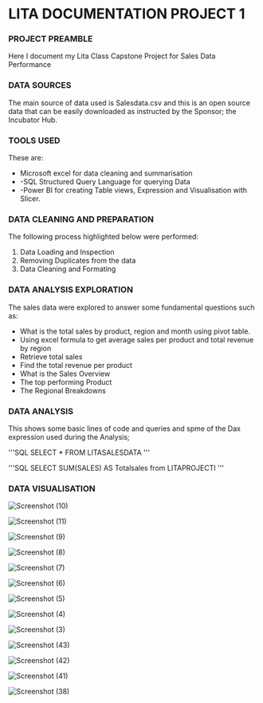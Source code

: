 # LITA DOCUMENTATION PROJECT 1
### PROJECT PREAMBLE
Here I document my Lita Class Capstone Project for Sales Data Performance
### DATA SOURCES
The main source of data used is Salesdata.csv and this is an open source data that can be easily downloaded as instructed by the Sponsor; the Incubator Hub.
### TOOLS USED
These are:
- Microsoft excel for data cleaning and summarisation
- -SQL Structured Query Language  for querying Data
- -Power BI for creating Table views, Expression and Visualisation with Slicer.
### DATA CLEANING AND PREPARATION
The following process highlighted below were performed:
1. Data Loading and Inspection
2. Removing Duplicates from the data
3. Data Cleaning and Formating
### DATA ANALYSIS EXPLORATION
The sales data were explored to answer some fundamental questions such as:
- What is the total sales by product, region and month using pivot table.
- Using excel formula to get average sales per product and total revenue by region
- Retrieve total sales
- Find the total revenue per product
- What is the Sales Overview
- The top performing Product
- The Regional Breakdowns
### DATA ANALYSIS
This shows some basic lines of code and queries and spme of the Dax expression used during the Analysis;

'''SQL
SELECT * FROM LITASALESDATA
'''

'''SQL
SELECT SUM(SALES) AS Totalsales from LITAPROJECTI
'''
### DATA VISUALISATION

![Screenshot (10)](https://github.com/user-attachments/assets/5c32ab44-27bd-4c8f-b00d-f223ccac8d6b)


![Screenshot (11)](https://github.com/user-attachments/assets/ff9b5439-34ac-40e0-82ad-207cbfcc1141)


![Screenshot (9)](https://github.com/user-attachments/assets/cbfc3f4c-c6a1-4189-bfb5-b763e4811327)


![Screenshot (8)](https://github.com/user-attachments/assets/1578d7f2-564a-479a-96a7-d4df8a4d1781)


![Screenshot (7)](https://github.com/user-attachments/assets/f674e7be-6668-4da8-b1e9-3a3101f1c654)


![Screenshot (6)](https://github.com/user-attachments/assets/08918e39-fad7-4f8a-a2c4-c73072baee3a)


![Screenshot (5)](https://github.com/user-attachments/assets/39067e71-9d6c-4e92-a51e-82bc5a7b037c)


![Screenshot (4)](https://github.com/user-attachments/assets/92682c9c-c97d-4cf9-bb04-18c49f503adc)


![Screenshot (3)](https://github.com/user-attachments/assets/0ce1a683-fcc3-4a70-b1fa-1119803751f9)


![Screenshot (43)](https://github.com/user-attachments/assets/e1aa3d9c-75f1-4b24-8d56-ffe1a9bec9c7)


![Screenshot (42)](https://github.com/user-attachments/assets/a0c456f4-7d55-436d-9d25-4bce0ce1f741)


![Screenshot (41)](https://github.com/user-attachments/assets/f8a75777-1930-40d0-8809-5f2820ff3e4e)


![Screenshot (38)](https://github.com/user-attachments/assets/5a7ae44c-7f37-4ea6-a3af-e912446d3f4c)


































